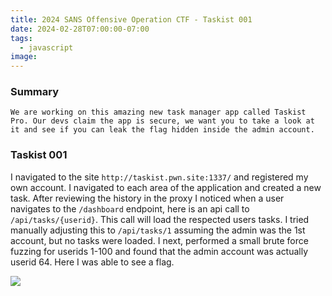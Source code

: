 ```yaml
---
title: 2024 SANS Offensive Operation CTF - Taskist 001
date: 2024-02-28T07:00:00-07:00
tags:
  - javascript
image: 
---
```



### Summary
```
We are working on this amazing new task manager app called Taskist Pro. Our devs claim the app is secure, we want you to take a look at it and see if you can leak the flag hidden inside the admin account.
```

### Taskist 001

I navigated to the site `http://taskist.pwn.site:1337/` and registered my own account.  I navigated to each area of the application and created a new task.  After reviewing the history in the proxy I noticed when a user navigates to the `/dashboard` endpoint, here is an api call to `/api/tasks/{userid}`.  This call will load the respected users tasks.  I tried manually adjusting this to `/api/tasks/1` assuming the admin was the 1st account, but no tasks were loaded.  I next, performed a small brute force fuzzing for userids 1-100 and found that the admin account was actually userid 64.  Here I was able to see a flag.

![](/2024sansctf/taskist001.png)






